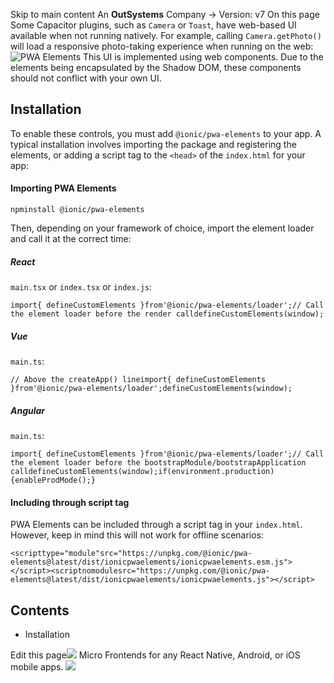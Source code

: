 Skip to main content
An **OutSystems** Company →
Version: v7
On this page
Some Capacitor plugins, such as `Camera` or `Toast`, have web-based UI available when not running natively. For example, calling `Camera.getPhoto()` will load a responsive photo-taking experience when running on the web:
![PWA Elements](https://capacitorjs.com/docs/assets/images/pwa-elements-83772729c23c280653593cc5f28d543b.png)
This UI is implemented using web components. Due to the elements being encapsulated by the Shadow DOM, these components should not conflict with your own UI.
## Installation​
To enable these controls, you must add `@ionic/pwa-elements` to your app.
A typical installation involves importing the package and registering the elements, or adding a script tag to the `<head>` of the `index.html` for your app:
#### Importing PWA Elements​
```
npminstall @ionic/pwa-elements
```

Then, depending on your framework of choice, import the element loader and call it at the correct time:
##### React​
`main.tsx` or `index.tsx` or `index.js`:
```
import{ defineCustomElements }from'@ionic/pwa-elements/loader';// Call the element loader before the render calldefineCustomElements(window);
```

##### Vue​
`main.ts`:
```
// Above the createApp() lineimport{ defineCustomElements }from'@ionic/pwa-elements/loader';defineCustomElements(window);
```

##### Angular​
`main.ts`:
```
import{ defineCustomElements }from'@ionic/pwa-elements/loader';// Call the element loader before the bootstrapModule/bootstrapApplication calldefineCustomElements(window);if(environment.production){enableProdMode();}
```

#### Including through script tag​
PWA Elements can be included through a script tag in your `index.html`. However, keep in mind this will not work for offline scenarios:
```
<scripttype="module"src="https://unpkg.com/@ionic/pwa-elements@latest/dist/ionicpwaelements/ionicpwaelements.esm.js"></script><scriptnomodulesrc="https://unpkg.com/@ionic/pwa-elements@latest/dist/ionicpwaelements/ionicpwaelements.js"></script>
```

## Contents
  * Installation


Edit this page![](https://images.prismic.io/ionicframeworkcom/d3d3f7a3-023b-4cdf-93af-84674f623818_portals+ad.png?auto=compress,format&rect=0,0,280,200&w=280&h=200)
Micro Frontends for any React Native, Android, or iOS mobile apps.
![](https://cdn.bizible.com/ipv?_biz_r=&_biz_h=802059049&_biz_u=ed6d98ad223740ddbf99774ce8c4ab02&_biz_l=https%3A%2F%2Fcapacitorjs.com%2Fdocs%2Fweb%2Fpwa-elements&_biz_t=1739811944687&_biz_i=PWA%20Elements%20%7C%20Capacitor%20Documentation&_biz_n=68&rnd=989629&cdn_o=a&_biz_z=1739811944688)

